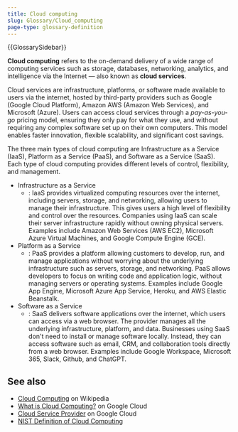 ```yaml
---
title: Cloud computing
slug: Glossary/Cloud_computing
page-type: glossary-definition
---
```


{{GlossarySidebar}}

**Cloud computing** refers to the on-demand delivery of a wide range of computing services such as storage, databases, networking, analytics, and intelligence via the Internet — also known as **cloud services**.

Cloud services are infrastructure, platforms, or software made available to users via the internet, hosted by third-party providers such as Google (Google Cloud Platform), Amazon AWS (Amazon Web Services), and Microsoft (Azure). Users can access cloud services through a _pay-as-you-go_ pricing model, ensuring they only pay for what they use, and without requiring any complex software set up on their own computers. This model enables faster innovation, flexible scalability, and significant cost savings.

The three main types of cloud computing are Infrastructure as a Service (IaaS), Platform as a Service (PaaS), and Software as a Service (SaaS). Each type of cloud computing provides different levels of control, flexibility, and management.

- Infrastructure as a Service
  - : IaaS provides virtualized computing resources over the internet, including servers, storage, and networking, allowing users to manage their infrastructure. This gives users a high level of flexibility and control over the resources. Companies using IaaS can scale their server infrastructure rapidly without owning physical servers. Examples include Amazon Web Services (AWS EC2), Microsoft Azure Virtual Machines, and Google Compute Engine (GCE).
- Platform as a Service
  - : PaaS provides a platform allowing customers to develop, run, and manage applications without worrying about the underlying infrastructure such as servers, storage, and networking. PaaS allows developers to focus on writing code and application logic, without managing servers or operating systems. Examples include Google App Engine, Microsoft Azure App Service, Heroku, and AWS Elastic Beanstalk.
- Software as a Service
  - : SaaS delivers software applications over the internet, which users can access via a web browser. The provider manages all the underlying infrastructure, platform, and data. Businesses using SaaS don't need to install or manage software locally. Instead, they can access software such as email, CRM, and collaboration tools directly from a web browser. Examples include Google Workspace, Microsoft 365, Slack, Github, and ChatGPT.

## See also

- [Cloud Computing](https://en.wikipedia.org/wiki/Cloud_computing) on Wikipedia
- [What is Cloud Computing?](https://cloud.google.com/learn/what-is-cloud-computing?hl=en) on Google Cloud
- [Cloud Service Provider](https://cloud.google.com/learn/what-is-a-cloud-service-provider?hl=en) on Google Cloud
- [NIST Definition of Cloud Computing](https://nvlpubs.nist.gov/nistpubs/legacy/sp/nistspecialpublication800-145.pdf)
